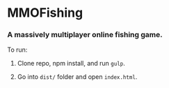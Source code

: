 # MMOFishing

### A massively multiplayer online fishing game.

To run:

1. Clone repo, npm install, and run `gulp`.

2. Go into `dist/` folder and open `index.html`.
